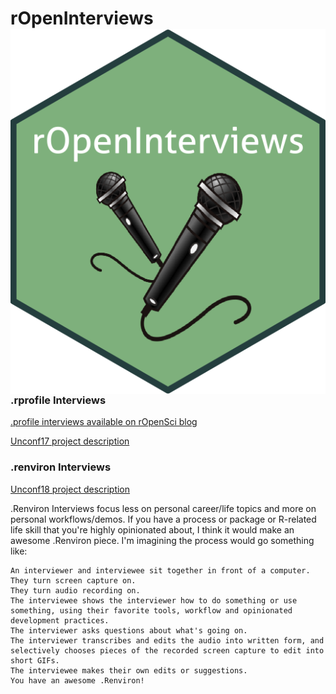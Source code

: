 # rOpenInterviews <img src="hex_logo/rOpenInterviews.png" align="right"/>

### .rprofile Interviews

[.profile interviews available on rOpenSci blog](https://ropensci.org/tags/rprofile/)

[Unconf17 project description](https://github.com/ropensci/unconf17/issues/64)

### .renviron Interviews

[Unconf18 project description](https://github.com/ropensci/unconf18/issues/70)

.Renviron Interviews focus less on personal career/life topics and more on personal workflows/demos. If you have a process or package or R-related life skill that you're highly opinionated about, I think it would make an awesome .Renviron piece. I'm imagining the process would go something like:

    An interviewer and interviewee sit together in front of a computer.
    They turn screen capture on.
    They turn audio recording on.
    The interviewee shows the interviewer how to do something or use something, using their favorite tools, workflow and opinionated development practices.
    The interviewer asks questions about what's going on.
    The interviewer transcribes and edits the audio into written form, and selectively chooses pieces of the recorded screen capture to edit into short GIFs.
    The interviewee makes their own edits or suggestions.
    You have an awesome .Renviron!
